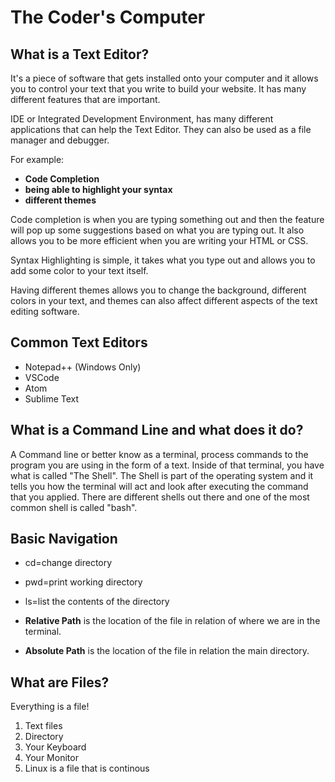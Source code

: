 # The Coder's Computer

## What is a Text Editor?

It's a piece of software that gets installed onto your computer and it allows you to control your text that you write to build your website. It has many different features that are important. 

IDE or Integrated Development Environment, has many different applications that can help the Text Editor. They can also be used as a file manager and debugger. 

For example:
- **Code Completion**
- **being able to highlight your syntax**
- **different themes**

Code completion is when you are typing something out and then the feature will pop up some suggestions based on what you are typing out. It also allows you to be more efficient when you are writing your HTML or CSS.

Syntax Highlighting is simple, it takes what you type out and allows you to add some color to your text itself. 

Having different themes allows you to change the background, different colors in your text, and themes can also affect different aspects of the text editing software. 

## Common Text Editors
* Notepad++ (Windows Only)
* VSCode 
* Atom
* Sublime Text

## What is a Command Line and what does it do?

A Command line or better know as a terminal, process commands to the program you are using in the form of a text. Inside of that terminal, you have what is called "The Shell". The Shell is part of the operating system and it tells you how the terminal will act and look after executing the command that you applied. There are different shells out there and one of the most common shell is called "bash".

## Basic Navigation
- cd=change directory
- pwd=print working directory
- ls=list the contents of the directory

- **Relative Path** is the location of the file in relation of where we are in the terminal.
- **Absolute Path** is the location of the file in relation the main directory.

## What are Files?

Everything is a file!

1. Text files
2. Directory 
3. Your Keyboard
4. Your Monitor
5. Linux is a file that is continous 

